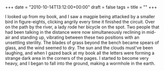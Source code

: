+++
date = "2010-10-14T13:12:00+00:00"
draft = false
tags = 
title = ""
+++
<p>I looked up from my book, and I saw a magpie being attacked by a smaller bird in figure-eights, clicking angrily every time it finished the circuit. Over on the path by the river, a lady rode her bicycle on the spot. Two people that had been talking in the distance were now simultaneously reclining in mid-air and standing up, vibrating between these two positions with an unsettling sterility. The blades of grass beyond the bench became spears of glass, and the wind seemed to dry. The sun and the clouds must've been laughing, and when I gazed back at my book all the letters were forming a strange dark area in the corners of the pages. I started to become very heavy, and I began to fall into the ground, making a wormhole in the earth.</p> 